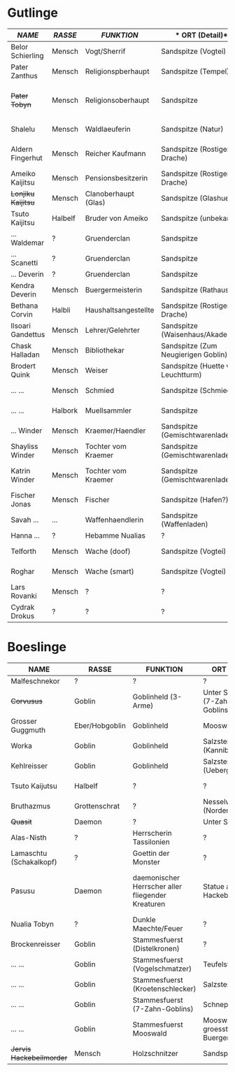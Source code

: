 # Gutlinge
| *NAME* | *RASSE* | *FUNKTION* |* ORT (Detail)* | *STATUS* | *ANMERKUNGEN* |
|---|---|---|---|---|---|
| Belor Schierling | Mensch | Vogt/Sherrif | Sandspitze (Vogtei) | Am Leben  |   |
| Pater Zanthus | Mensch | Religionspberhaupt | Sandspitze (Tempel) | Am Leben  |   |
| ~~Pater Tobyn~~ | Mensch | Religionsoberhaupt | Sandspitze | TOT | Starb bei Tempelbrand, Ziehvater von Nualia |
| Shalelu | Mensch | Waldlaeuferin | Sandspitze (Natur) | Am Leben |   |
| Aldern Fingerhut | Mensch | Reicher Kaufmann | Sandspitze (Rostiger Drache) | Am Leben | Mag Abenteuer und Wildschweinjagd |
| Ameiko Kaijitsu | Mensch | Pensionsbesitzerin | Sandspitze (Rostiger Drache) | Am Leben |   |
| ~~Lonjiku Kaijitsu~~ | Mensch | Clanoberhaupt (Glas) | Sandspitze (Glashuette) | TOT |  |
| Tsuto Kaijitsu | Halbelf| Bruder von Ameiko | Sandspitze (unbekannt) | Am Leben |   |
| ... Waldemar | ? | Gruenderclan | Sandspitze | ? |   |
| ... Scanetti | ? | Gruenderclan | Sandspitze | ? |   |
| ... Deverin | ? | Gruenderclan | Sandspitze | ? |   |
| Kendra Deverin | Mensch | Buergermeisterin | Sandspitze (Rathaus) | Am Leben |   |
| Bethana Corvin | Halbli | Haushaltsangestellte | Sandspitze (Rostiger Drache) | Am Leben |   |
| Ilsoari Gandettus | Mensch | Lehrer/Gelehrter | Sandspitze (Waisenhaus/Akademie) | Am Leben |   |
| Chask Halladan | Mensch | Bibliothekar | Sandspitze (Zum Neugierigen Goblin)| Am Leben |   |
| Brodert Quink | Mensch | Weiser |   Sandspitze (Huette vor Leuchtturm) | Am Leben |   |
| ... ... | Mensch | Schmied | Sandspitze (Schmiede) | Am Leben |   |
| ... ... | Halbork | Muellsammler | Sandspitze | Am Leben  |   |
| ... Winder | Mensch | Kraemer/Haendler | Sandspitze (Gemischtwarenladen) | Am Leben | Beschuetzt seine Toechter |                                   
| Shayliss Winder | Mensch | Tochter vom Kraemer | Sandspitze (Gemischtwarenladen) | Am Leben  |   |
| Katrin Winder | Mensch | Tochter vom Kraemer | Sandspitze (Gemischtwarenladen) | Am Leben  | Wilde Ehe mit jemandem aus der Muehle |
| Fischer Jonas | Mensch | Fischer | Sandspitze (Hafen?) | Am Leben |   |
| Savah ... | ... | Waffenhaendlerin | Sandspitze (Waffenladen) | Am Leben |   |
| Hanna ... | ? | Hebamme Nualias | ? | ? |   |
| Telforth | Mensch | Wache (doof) | Sandspitze (Vogtei) | Am Leben |   |
| Roghar | Mensch | Wache (smart) | Sandspitze (Vogtei) | Am Leben |   |
| Lars Rovanki | Mensch | ? | ? | ? | Das Arbeitstier |
| Cydrak Drokus | ? | ? | ? | ? |   |

# Boeslinge
NAME | RASSE | FUNKTION | ORT (Detail) | STATUS | ANMERKUNGEN
---|---|---|---|---|---| 
Malfeschnekor | ? | ? | ? | ?
~~Corvusus~~ | Goblin | Goblinheld (3-Arme) | Unter Sandspitze (7-Zahn-Goblins) | TOT | 
Grosser Guggmuth | Eber/Hobgoblin | Goblinheld | Mooswald | Am Leben | 
Worka | Goblin | Goblinheld | Salzstengelsumpf (Kannibalen) | Am Leben | 
Kehlreisser | Goblin | Goblinheld | Salzstengelsumpf (Uebergewicht) | Am Leben | 
Tsuto Kaijutsu | Halbelf | ? | ? | Am Leben | 
Bruthazmus | Grottenschrat | ? | Nesselwald (Norden) | Am Leben | 
~~Quasit~~ | Daemon | ? | Unter Sandspitze | TOT | 
Alas-Nisth | ? | Herrscherin Tassilonien | ? | ? | 
Lamaschtu (Schakalkopf) | ? | Goettin der Monster | ? | ? | 
Pasusu | Daemon | daemonischer Herrscher aller fliegender Kreaturen | Statue auf Hackebeilinsel | ? | leuchtende Augen aus ?, König der Winddaemonen, attraktiv für Antipaladine
Nualia Tobyn | ? | Dunkle Maechte/Feuer | ? | ? | 
Brockenreisser | Goblin | Stammesfuerst (Distelkronen) | ? | ? | 
... ... | Goblin | Stammesfuerst (Vogelschmatzer) | Teufelstisch | ? | Hoehlen/westliche Gegend
... ... | Goblin | Stammesfuerst (Kroetenschlecker) | Salzstengelsumpf | ? | 
... ... | Goblin | Stammesfuerst (7-Zahn-Goblins) | Schnepfenwald | ? | 
... ... | Goblin | Stammesfuerst Mooswald | Mooswald, groesster Stamm, Buergerkrieg | ? | 
~~Jervis Hackebeilmorder~~ | Mensch | Holzschnitzer | Sandspitze | TOT | Anhaenger von Pasusu?
